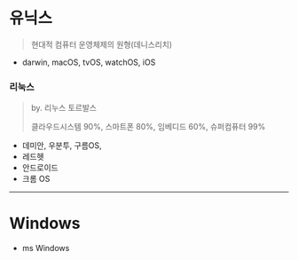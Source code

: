 # 유닉스

> 현대적 컴퓨터 운영체제의 원형(데니스리치)

- darwin, macOS, tvOS, watchOS, iOS

### 리눅스

> by. 리누스 토르발스
>
> 클라우드시스템 90%, 스마트폰 80%, 임베디드 60%, 슈퍼컴퓨터 99%

- 데미안, 우분투, 구름OS,
- 레드헷
- 안드로이드
- 크롬 OS

---

# Windows

- ms Windows

